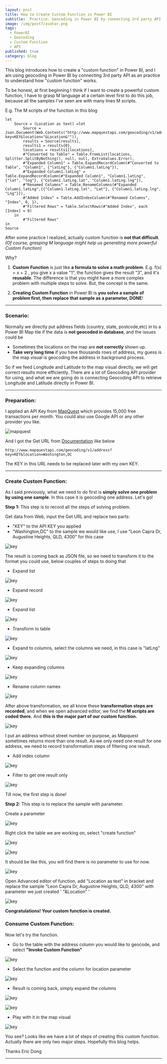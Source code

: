 ```yaml
---
layout: post
title: How to Create Custom Function in Power BI
subtitle:  Practice: Geocoding in Power BI by connecting 3rd party API
image: /img/post7/avatar.png
tags:
  - PowerBI
  - Geocoding
  - Custom Function
  - API
published: true
category: blog
---
```


This blog introduces how to create a "custom function" in Power BI, and I am using geocoding in Power BI by connecting 3rd party API as an practice to understand how "custom function" works.

To be honest, at first beginning I think if I want to create a powerful custom function, I have to grasp M language at a certain level first to do this job, because all the samples I've seen are with many lines M scripts. 

E.g. The M scripts of the function in this blog

```
let 
	Source = (Location as text) =let
        Source = Json.Document(Web.Contents("http://www.mapquestapi.com/geocoding/v1/address?key=KEY&location="&Location&"")),
        results = Source[results],
        results1 = results{0},
        locations = results1[locations],
        #"Converted to Table" = Table.FromList(locations, Splitter.SplitByNothing(), null, null, ExtraValues.Error),
        #"Expanded Column1" = Table.ExpandRecordColumn(#"Converted to Table", "Column1", {"latLng"}, {"Column1.latLng"}),
        #"Expanded Column1.latLng" = Table.ExpandRecordColumn(#"Expanded Column1", "Column1.latLng", {"lat", "lng"}, {"Column1.latLng.lat", "Column1.latLng.lng"}),
        #"Renamed Columns" = Table.RenameColumns(#"Expanded Column1.latLng",{{"Column1.latLng.lat", "Lat"}, {"Column1.latLng.lng", "Lng"}}),
        #"Added Index" = Table.AddIndexColumn(#"Renamed Columns", "Index", 0, 1),
        #"Filtered Rows" = Table.SelectRows(#"Added Index", each [Index] = 0)
    in
        #"Filtered Rows"
in 
Source
```

After some practice I realized, actually custom function is **not that difficult**. *(Of course, grasping M language might help us generating more powerful Custom Function)*

Why?

1. **Custom Function** is just like **a formula to solve a math problem**. E.g. f(x) = x + 2 , you give x a value "1", the function gives the result "3", and it's **reusable**. The difference is that you might have a more complex problem with multiple steps to solve. But, the concept is the same.

2. **Creating Custom Function** in Power BI is **you solve a sample of problem first, then replace that sample as a parameter, DONE**!  

---

### Scenario:

Normally we directly put address fields (country, state, postcode,etc) in to a Power BI Map tile if the data is **not geocoded in database**, and the issues could be


- Sometimes the locations on the map are **not correctly** shown up. 
- **Take very long time** if you have thousands rows of address, my guess is the map visual is geocoding the address in background process. 

So if we feed Longitude and Latitude to the map visual directly, we will get correct results more efficiently. There are a lot of Geocoding API provider for using, and what we are going do is connecting Geocoding API to retrieve Longitude and Latitude directly in Power BI.

---

### Preparation:

I applied an API Key from [MapQuest](https://developer.mapquest.com/) which provides 15,000 free transactions per month. You could also use Google API or any other provider you like. 

![mapquest](/img/post7/Image2.png)


And I got the Get URL from [Documentation](https://developer.mapquest.com/documentation/geocoding-api/) like below

```
http://www.mapquestapi.com/geocoding/v1/address?key=KEY&location=Washington,DC
```

The KEY in this URL needs to be replaced later with my own KEY.


---

### Create Custom Function:

As I said previously, what we need to do first is **simply solve one problem by using one sample**. In this case it is geocoding one address. Let's go!

**Step 1:** This step is to record all the steps of solving problem.

Get data from Web, input the Get URL and replace two parts: 

- "KEY" to the API KEY you applied
- "Washington,DC" to the sample we would like use, I use "Leon Capra Dr, Augustine Heights, QLD, 4300" for this case

![key](/img/post7/Image3.png)

The result is coming back as JSON file, so we need to transform it to the format you could use, below couples of steps to doing that

- Expand list

![key](/img/post7/Image4.png)


- Expand record

![key](/img/post7/Image5.png)

- Expand list

![key](/img/post7/Image6.png)

- Transform to table

![key](/img/post7/Image7.png)

- Expand to columns, select the columns we need, in this case is "latLng"

![key](/img/post7/Image8.png)

- Keep expanding columns

![key](/img/post7/Image11.png)

- Rename column names

![key](/img/post7/Image12.png)

After above transformation, we all know these **transformation steps are recorded**, and when we open advanced editor, we find the **M scripts are coded there.** And **this is the major part of our custom function.**

![key](/img/post7/Image13.png)

I put an address without street number on purpose, as Mapquest sometimes returns more than one result. As we only need one result for one address, we need to record transformation steps of filtering one result.

- Add index column

![key](/img/post7/Image15.png)

- Filter to get one result only

![key](/img/post7/Image16.png)

Till now, the first step is done!

**Step 2:**
This step is to replace the sample with parameter.

Create a parameter

![key](/img/post7/Image17.png)

Right click the table we are working on, select "create function"

![key](/img/post7/Image18.png)

![key](/img/post7/Image20.png)

It should be like this, you will find there is no parameter to use for now.

![key](/img/post7/Image21.png)

Open Advanced editor of function, add "Location as text" in bracket and replace the sample "Leon Capra Dr, Augustine Heights, QLD, 4300" with parameter we just created ' "&Location" '

![key](/img/post7/Image31.png)

**Congratulations! Your custom function is created.**


### Consume Custom Function:

Now let's try the function.

- Go to the table with the address column you would like to geocode, and select **"Invoke Custom Function"**

![key](/img/post7/Image22.png)

- Select the function and the column for location parameter

![key](/img/post7/Image23.png)

- Result is coming back, simply expand the columns

![key](/img/post7/Image26.png)

![key](/img/post7/Image28.png)

- Play with it in the map visual

![key](/img/post7/Image30.png)

You see? Looks like we have a lot of steps of creating this custom function. Actually there are only two major steps. Hopefully this blog helps.


Thanks
Eric Dong

---
